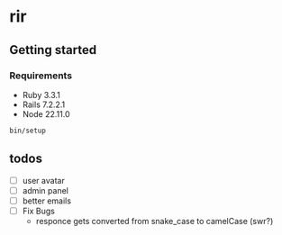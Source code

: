 # rir

## Getting started

### Requirements

* Ruby 3.3.1
* Rails 7.2.2.1
* Node 22.11.0

```bash
bin/setup
```

## todos

- [ ] user avatar
- [ ] admin panel
- [ ] better emails
- [ ] Fix Bugs
  - responce gets converted from snake_case to camelCase (swr?)